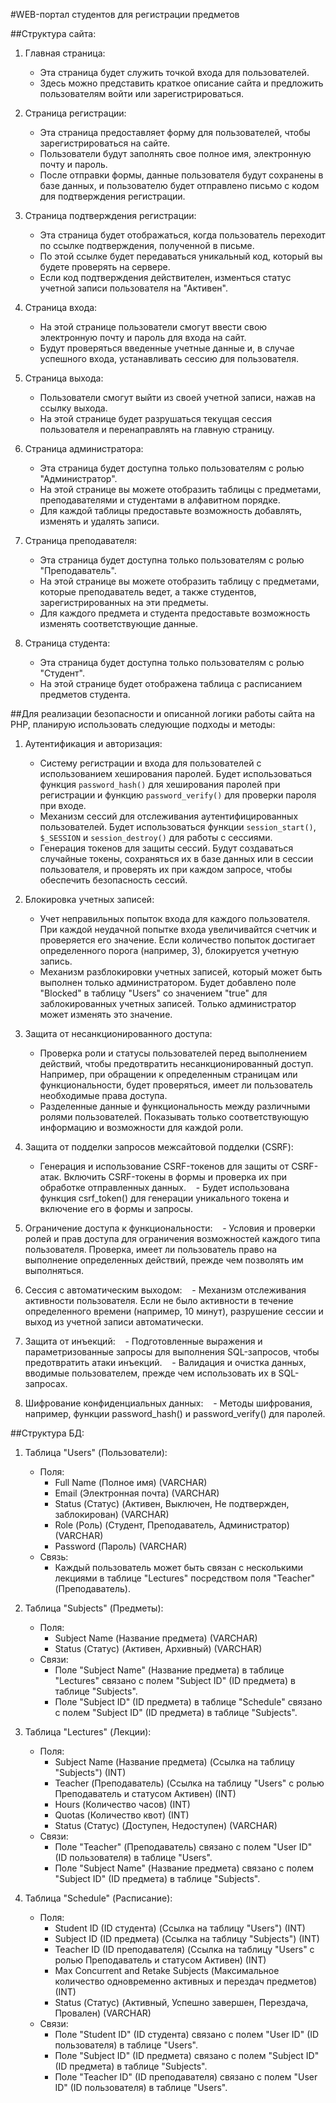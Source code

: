 #WEB-портал студентов для регистрации предметов

##Структура сайта:
1. Главная страница:
   - Эта страница будет служить точкой входа для пользователей.
   - Здесь можно представить краткое описание сайта и предложить пользователям войти или зарегистрироваться.

2. Страница регистрации:
   - Эта страница предоставляет форму для пользователей, чтобы зарегистрироваться на сайте.
   - Пользователи будут заполнять свое полное имя, электронную почту и пароль.
   - После отправки формы, данные пользователя будут сохранены в базе данных, и пользователю будет отправлено письмо с кодом для подтверждения регистрации.

3. Страница подтверждения регистрации:
   - Эта страница будет отображаться, когда пользователь переходит по ссылке подтверждения, полученной в письме.
   - По этой ссылке будет передаваться уникальный код, который вы будете проверять на сервере.
   - Если код подтверждения действителен, изменться статус учетной записи пользователя на "Активен".

4. Страница входа:
   - На этой странице пользователи смогут ввести свою электронную почту и пароль для входа на сайт.
   - Будут проверяться введенные учетные данные и, в случае успешного входа, устанавливать сессию для пользователя.

5. Страница выхода:
   - Пользователи смогут выйти из своей учетной записи, нажав на ссылку выхода.
   - На этой странице будет разрушаться текущая сессия пользователя и перенаправлять на главную страницу.

6. Страница администратора:
   - Эта страница будет доступна только пользователям с ролью "Администратор".
   - На этой странице вы можете отобразить таблицы с предметами, преподавателями и студентами в алфавитном порядке.
   - Для каждой таблицы предоставьте возможность добавлять, изменять и удалять записи.

7. Страница преподавателя:
   - Эта страница будет доступна только пользователям с ролью "Преподаватель".
   - На этой странице вы можете отобразить таблицу с предметами, которые преподаватель ведет, а также студентов, зарегистрированных на эти предметы.
   - Для каждого предмета и студента предоставьте возможность изменять соответствующие данные.

8. Страница студента:
   - Эта страница будет доступна только пользователям с ролью "Студент".
   - На этой странице будет отображена таблица с расписанием предметов студента.

##Для реализации безопасности и описанной логики работы сайта на PHP, планирую использовать следующие подходы и методы:
1. Аутентификация и авторизация:
   - Систему регистрации и входа для пользователей с использованием хеширования паролей. Будет использоваться функция `password_hash()` для хеширования паролей при регистрации и функцию `password_verify()` для проверки пароля при входе.
   - Механизм сессий для отслеживания аутентифицированных пользователей. Будет использоваться функции `session_start()`, `$_SESSION` и `session_destroy()` для работы с сессиями.
   - Генерация токенов для защиты сессий. Будут создаваться случайные токены, сохраняться их в базе данных или в сессии пользователя, и проверять их при каждом запросе, чтобы обеспечить безопасность сессий.

2. Блокировка учетных записей:
   - Учет неправильных попыток входа для каждого пользователя. При каждой неудачной попытке входа увеличивайтся счетчик и проверяется его значение. Если количество попыток достигает определенного порога (например, 3), блокируется учетную запись.
   - Механизм разблокировки учетных записей, который может быть выполнен только администратором. Будет добавлено поле "Blocked" в таблицу "Users" со значением "true" для заблокированных учетных записей. Только администратор может изменять это значение.

3. Защита от несанкционированного доступа:
   - Проверка роли и статусы пользователей перед выполнением действий, чтобы предотвратить несанкционированный доступ. Например, при обращении к определенным страницам или функциональности, будет проверяться, имеет ли пользователь необходимые права доступа.
   - Разделенные данные и функциональность между различными ролями пользователей. Показывать только соответствующую информацию и возможности для каждой роли.

4. Защита от подделки запросов межсайтовой подделки (CSRF):
   - Генерация и использование CSRF-токенов для защиты от CSRF-атак. Включить CSRF-токены в формы и проверка их при обработке отправленных данных.
   - Будет использована функция csrf_token() для генерации уникального токена и включение его в формы и запросы.

5. Ограничение доступа к функциональности:
   - Условия и проверки ролей и прав доступа для ограничения возможностей каждого типа пользователя. Проверка, имеет ли пользователь право на выполнение определенных действий, прежде чем позволять им выполняться.

6. Сессия с автоматическим выходом:
   - Механизм отслеживания активности пользователя. Если не было активности в течение определенного времени (например, 10 минут), разрушение сессии и выход из учетной записи автоматически.

7. Защита от инъекций:
   - Подготовленные выражения и параметризованные запросы для выполнения SQL-запросов, чтобы предотвратить атаки инъекций.
   - Валидация и очистка данных, вводимые пользователем, прежде чем использовать их в SQL-запросах.

8. Шифрование конфиденциальных данных:
   - Методы шифрования, например, функции password_hash() и password_verify() для паролей.

##Структура БД:
1. Таблица "Users" (Пользователи):
   - Поля: 
     - Full Name (Полное имя) (VARCHAR)
     - Email (Электронная почта) (VARCHAR)
     - Status (Статус) (Активен, Выключен, Не подтвержден, заблокирован) (VARCHAR)
     - Role (Роль) (Студент, Преподаватель, Администратор) (VARCHAR)
     - Password (Пароль) (VARCHAR)
   - Связь:
     - Каждый пользователь может быть связан с несколькими лекциями в таблице "Lectures" посредством поля "Teacher" (Преподаватель).

2. Таблица "Subjects" (Предметы):
   - Поля: 
     - Subject Name (Название предмета) (VARCHAR)
     - Status (Статус) (Активен, Архивный) (VARCHAR)
   - Связи:
     - Поле "Subject Name" (Название предмета) в таблице "Lectures" связано с полем "Subject ID" (ID предмета) в таблице "Subjects".
     - Поле "Subject ID" (ID предмета) в таблице "Schedule" связано с полем "Subject ID" (ID предмета) в таблице "Subjects".

3. Таблица "Lectures" (Лекции):
   - Поля: 
     - Subject Name (Название предмета) (Ссылка на таблицу "Subjects") (INT)
     - Teacher (Преподаватель) (Ссылка на таблицу "Users" с ролью Преподаватель и статусом Активен) (INT)
     - Hours (Количество часов) (INT)
     - Quotas (Количество квот) (INT)
     - Status (Статус) (Доступен, Недоступен) (VARCHAR)
   - Связи:
     - Поле "Teacher" (Преподаватель) связано с полем "User ID" (ID пользователя) в таблице "Users".
     - Поле "Subject Name" (Название предмета) связано с полем "Subject ID" (ID предмета) в таблице "Subjects".

4. Таблица "Schedule" (Расписание):
   - Поля:
     - Student ID (ID студента) (Ссылка на таблицу "Users") (INT)
     - Subject ID (ID предмета) (Ссылка на таблицу "Subjects") (INT)
     - Teacher ID (ID преподавателя) (Ссылка на таблицу "Users" с ролью Преподаватель и статусом Активен) (INT)
     - Max Concurrent and Retake Subjects (Максимальное количество одновременно активных и перездач предметов) (INT)
     - Status (Статус) (Активный, Успешно завершен, Перездача, Провален) (VARCHAR)
   - Связи:
     - Поле "Student ID" (ID студента) связано с полем "User ID" (ID пользователя) в таблице "Users".
     - Поле "Subject ID" (ID предмета) связано с полем "Subject ID" (ID предмета) в таблице "Subjects".
     - Поле "Teacher ID" (ID преподавателя) связано с полем "User ID" (ID пользователя) в таблице "Users".
